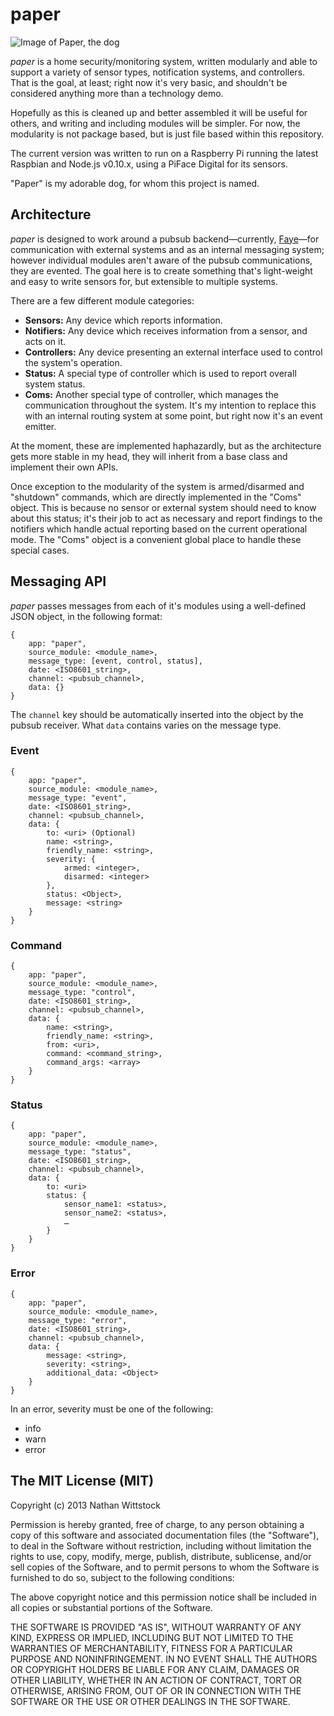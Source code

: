 paper
=====

![Image of Paper, the dog](https://raw.github.com/fardog/paper/master/docs/assets/images/paper.jpg "Paper, a dog.")

*paper* is a home security/monitoring system, written modularly and able to 
support a variety of sensor types, notification systems, and controllers. That 
is the goal, at least; right now it's very basic, and shouldn't be considered 
anything more than a technology demo.

Hopefully as this is cleaned up and better assembled it will be useful for 
others, and writing and including modules will be simpler. For now, the 
modularity is not package based, but is just file based within this repository.

The current version was written to run on a Raspberry Pi running the latest 
Raspbian and Node.js v0.10.x, using a PiFace Digital for its sensors.

"Paper" is my adorable dog, for whom this project is named.

Architecture
------------

*paper* is designed to work around a pubsub backend—currently, 
[Faye](https://npmjs.org/package/faye)—for communication with external systems 
and as an internal messaging system; however individual modules aren't aware of 
the pubsub communications, they are evented. The goal here is to create 
something that's light-weight and easy to write sensors for, but extensible to 
multiple systems.

There are a few different module categories:

- **Sensors:** Any device which reports information.
- **Notifiers:** Any device which receives information from a sensor, and acts
on it.
- **Controllers:** Any device presenting an external interface used to control 
the system's operation.
- **Status:** A special type of controller which is used to report overall 
system status.
- **Coms:** Another special type of controller, which manages the communication 
throughout the system. It's my intention to replace this with an internal 
routing system at some point, but right now it's an event emitter.

At the moment, these are implemented haphazardly, but as the architecture gets 
more stable in my head, they will inherit from a base class and implement their 
own APIs.

Once exception to the modularity of the system is armed/disarmed and "shutdown" 
commands, which are directly implemented in the "Coms" object. This is because 
no sensor or external system should need to know about this status; it's their 
job to act as necessary and report findings to the notifiers which handle 
actual reporting based on the current operational mode. The "Coms" object is a 
convenient global place to handle these special cases.

Messaging API
-------------

*paper* passes messages from each of it's modules using a well-defined JSON
object, in the following format:

```
{
    app: "paper",
    source_module: <module_name>,
    message_type: [event, control, status],
    date: <ISO8601_string>,
    channel: <pubsub_channel>,
    data: {}
}
```

The `channel` key should be automatically inserted into the object by the pubsub
receiver. What `data` contains varies on the message type.

### Event

```
{
    app: "paper",
    source_module: <module_name>,
    message_type: "event",
    date: <ISO8601_string>,
    channel: <pubsub_channel>,
    data: {
        to: <uri> (Optional)
        name: <string>,
        friendly_name: <string>,
        severity: {
            armed: <integer>,
            disarmed: <integer>
        },
        status: <Object>,
        message: <string>
    }
}
```

### Command

```
{
    app: "paper",
    source_module: <module_name>,
    message_type: "control",
    date: <ISO8601_string>,
    channel: <pubsub_channel>,
    data: {
        name: <string>,
        friendly_name: <string>,
        from: <uri>,
        command: <command_string>,
        command_args: <array>
    }
}
```

### Status

```
{
    app: "paper",
    source_module: <module_name>,
    message_type: "status",
    date: <ISO8601_string>,
    channel: <pubsub_channel>,
    data: {
        to: <uri>
        status: {
            sensor_name1: <status>,
            sensor_name2: <status>,
            …
        }
    }
}
```

### Error

```
{
    app: "paper",
    source_module: <module_name>,
    message_type: "error",
    date: <ISO8601_string>,
    channel: <pubsub_channel>,
    data: {
        message: <string>,
        severity: <string>,
        additional_data: <Object>
    }
}
```

In an error, severity must be one of the following:

 - info
 - warn
 - error


The MIT License (MIT)
---------------------

Copyright (c) 2013 Nathan Wittstock

Permission is hereby granted, free of charge, to any person obtaining a copy of
this software and associated documentation files (the "Software"), to deal in
the Software without restriction, including without limitation the rights to
use, copy, modify, merge, publish, distribute, sublicense, and/or sell copies of
the Software, and to permit persons to whom the Software is furnished to do so,
subject to the following conditions:

The above copyright notice and this permission notice shall be included in all
copies or substantial portions of the Software.

THE SOFTWARE IS PROVIDED "AS IS", WITHOUT WARRANTY OF ANY KIND, EXPRESS OR
IMPLIED, INCLUDING BUT NOT LIMITED TO THE WARRANTIES OF MERCHANTABILITY, FITNESS
FOR A PARTICULAR PURPOSE AND NONINFRINGEMENT. IN NO EVENT SHALL THE AUTHORS OR
COPYRIGHT HOLDERS BE LIABLE FOR ANY CLAIM, DAMAGES OR OTHER LIABILITY, WHETHER
IN AN ACTION OF CONTRACT, TORT OR OTHERWISE, ARISING FROM, OUT OF OR IN
CONNECTION WITH THE SOFTWARE OR THE USE OR OTHER DEALINGS IN THE SOFTWARE.
